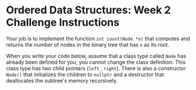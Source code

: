 # Ordered Data Structures: Week 2 Challenge Instructions

Your job is to implement the function `int count(Node *n)` that computes and returns the number of nodes in the binary tree that has `n` as its root.

When you write your code below, assume that a class type called `Node` has already been defined for you; you cannot change the class definition. This class type has two child pointers (`left` , `right`). There is also a constructor `Node()` that initializes the children to `nullptr` and a destructor that deallocates the subtree's memory recursively.
